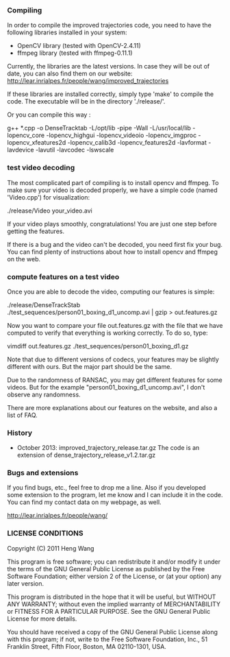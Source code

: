 ### Compiling ###

In order to compile the improved trajectories code, you need to have the following libraries installed in your system:
* OpenCV library (tested with OpenCV-2.4.11)
* ffmpeg library (tested with ffmpeg-0.11.1)

Currently, the libraries are the latest versions. In case they will be out of date, you can also find them on our website: http://lear.inrialpes.fr/people/wang/improved_trajectories

If these libraries are installed correctly, simply type 'make' to compile the code. The executable will be in the directory './release/'.

Or you can compile this way :

g++ *.cpp -o DenseTracktab -L/opt/lib -pipe -Wall -L/usr/local/lib -lopencv_core -lopencv_highgui -lopencv_videoio -lopencv_imgproc -lopencv_xfeatures2d -lopencv_calib3d -lopencv_features2d -lavformat -lavdevice -lavutil -lavcodec -lswscale

### test video decoding  ###

The most complicated part of compiling is to install opencv and ffmpeg. To make sure your video is decoded properly, we have a simple code (named 'Video.cpp') for visualization:

./release/Video your_video.avi

If your video plays smoothly, congratulations! You are just one step before getting the features.

If there is a bug and the video can't be decoded, you need first fix your bug. You can find plenty of instructions about how to install opencv and ffmpeg on the web.

### compute features on a test video ###

Once you are able to decode the video, computing our features is simple:

./release/DenseTrackStab ./test_sequences/person01_boxing_d1_uncomp.avi | gzip > out.features.gz

Now you want to compare your file out.features.gz with the file that we have computed to verify that everything is working correctly. To do so, type:

vimdiff out.features.gz ./test_sequences/person01_boxing_d1.gz 

Note that due to different versions of codecs, your features may be slightly different with ours. But the major part should be the same.

Due to the randomness of RANSAC, you may get different features for some videos. But for the example "person01_boxing_d1_uncomp.avi", I don't observe any randomness. 

There are more explanations about our features on the website, and also a list of FAQ.

### History ###

* October 2013: improved_trajectory_release.tar.gz
                The code is an extension of dense_trajectory_release_v1.2.tar.gz

### Bugs and extensions ###

If you find bugs, etc., feel free to drop me a line. Also if you developed some extension to the program, let me know and I can include it in the code. You can find my contact data on my webpage, as well.

http://lear.inrialpes.fr/people/wang/

### LICENSE CONDITIONS ###

Copyright (C) 2011 Heng Wang 

This program is free software; you can redistribute it and/or
modify it under the terms of the GNU General Public License
as published by the Free Software Foundation; either version 2
of the License, or (at your option) any later version.

This program is distributed in the hope that it will be useful,
but WITHOUT ANY WARRANTY; without even the implied warranty of
MERCHANTABILITY or FITNESS FOR A PARTICULAR PURPOSE.  See the
GNU General Public License for more details.

You should have received a copy of the GNU General Public License
along with this program; if not, write to the Free Software
Foundation, Inc., 51 Franklin Street, Fifth Floor, Boston, MA  02110-1301, USA.


